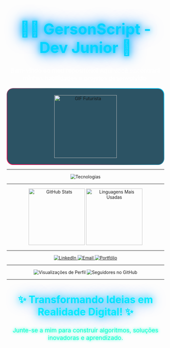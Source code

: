 <div align="center">
  <!-- Título principal -->
  <h1 style="font-size: 3rem; color: #00d4ff; text-shadow: 0 0 15px #00d4ff, 0 0 30px #00aaff, 0 0 50px #0077ff;">
    👨‍💻 GersonScript - Dev Junior 🚀
  </h1>
  <p style="font-size: 1.2rem; color: #ffffff; text-shadow: 0 0 10px #ffffff;">
    Bem-vindo ao meu repositório! Aqui você encontrará minhas habilidades e projetos desenvolvido.
  </p>
</div>
<div align="center">
  <!-- GIF Futurista -->
  <div style="padding: 20px; border: 2px solid transparent; border-radius: 20px; background: linear-gradient(#2c5364, #2c5364) padding-box, linear-gradient(45deg, #ff004d, #2c5364, #00c8ff) border-box;">
    <img src="https://media.giphy.com/media/WUlplcMpOCEmTGBtBW/giphy.gif" width="200" alt="GIF Futurista" />
  </div>
</div>

---

<div align="center">
  <!-- Ícones de Tecnologias -->
  <img src="https://skillicons.dev/icons?i=html,css,js,php,mysql,nodejs,ts,express,mongodb,python&theme=light" alt="Tecnologias" />
</div>

---

<div align="center">
  <!-- Estatísticas do GitHub -->
  <img height="180em" src="https://github-readme-stats.vercel.app/api?username=GersonScript&show_icons=true&include_all_commits=true&count_private=true&hide_border=true&theme=radical" alt="GitHub Stats" />
  <img height="180em" src="https://github-readme-stats.vercel.app/api/top-langs/?username=GersonScript&layout=compact&hide_border=true&theme=radical" alt="Linguagens Mais Usadas" />
</div>

---

<div align="center">
  <!-- Links para redes sociais e portfólio -->
  <a href="https://www.linkedin.com/in/g%C3%A9rson-resplandes-de-s%C3%A1-sousa-6a862533a/" target="_blank">
    <img src="https://img.shields.io/badge/LinkedIn-%230077B5.svg?&style=for-the-badge&logo=linkedin&logoColor=white" alt="LinkedIn" />
  </a>
  <a href="mailto:seu.email@example.com" target="_blank">
    <img src="https://img.shields.io/badge/Email-D14836?style=for-the-badge&logo=gmail&logoColor=white" alt="Email" />
  </a>
  <a href="https://www.seu-site.com" target="_blank">
    <img src="https://img.shields.io/badge/Portfólio-000000?style=for-the-badge&logo=firefox&logoColor=white" alt="Portfólio" />
  </a>
</div>

---

<div align="center">
  <!-- Métricas do perfil -->
  <img src="https://komarev.com/ghpvc/?username=GersonScript&style=flat-square&color=blueviolet" alt="Visualizações de Perfil" />
  <img src="https://img.shields.io/github/followers/GersonScript?style=flat-square&color=blueviolet" alt="Seguidores no GitHub" />
</div>

---

<div align="center">
  <!-- Mensagem final aprimorada -->
  <h2 style="color: #00eaff; font-size: 2rem; text-shadow: 0 0 20px #00eaff, 0 0 40px #0077ff;">
    ✨ Transformando Ideias em Realidade Digital! ✨
  </h2>
  <p style="color: #00ffcc; font-size: 1.2rem; text-shadow: 0 0 10px #00ffcc;">
    Junte-se a mim para construir algoritmos, soluções inovadoras e aprendizado.
  </p>
</div>
